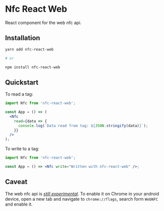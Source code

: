 # Nfc React Web

React component for the web nfc api.

## Installation

```bash
yarn add nfc-react-web

# or

npm install nfc-react-web
```

## Quickstart

To read a tag:

```jsx
import Nfc from 'nfc-react-web';

const App = () => (
  <Nfc
    read={data => {
      console.log(`Data read from tag: ${JSON.stringify(data)}`);
    }}
  />
);
```

To write to a tag:

```jsx
import Nfc from 'nfc-react-web';

const App = () => <Nfc write="Written with nfc-react-web" />;
```

## Caveat

The web nfc api is [_still experimental_](https://whatwebcando.today/nfc.html). To enable it on Chrome in your android device, open a new tab and navigate to `chrome://flags`, search form `WebNFC` and enable it.
